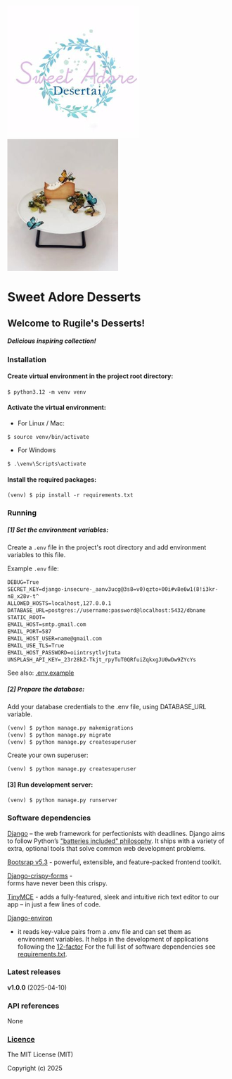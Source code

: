 ![Sweet adore desserts logo](docs/static/desserts_logo_for_readme.jpg) ![Sweet adore desserts logo2](docs/static/main_logo_for_readme.jpg)

# Sweet Adore Desserts


## Welcome to Rugile's Desserts!

##### Delicious inspiring collection!


### Installation


#### Create virtual environment in the project root directory:
```
$ python3.12 -m venv venv
```

#### Activate the virtual environment:
- For Linux / Mac:

```
$ source venv/bin/activate
```

- For Windows 

```
$ .\venv\Scripts\activate
```

#### Install the required packages:

```
(venv) $ pip install -r requirements.txt
```

### Running

##### [1] Set the environment variables:

Create a `.env` file in the project's root directory and add
environment variables to this file.

Example `.env` file:

```
DEBUG=True
SECRET_KEY=django-insecure-_aanv3ucg@3s8=v0)qzto+00i#v8e6w1(8!i3kr-n8_x28v-t^
ALLOWED_HOSTS=localhost,127.0.0.1
DATABASE_URL=postgres://username:password@localhost:5432/dbname
STATIC_ROOT=
EMAIL_HOST=smtp.gmail.com
EMAIL_PORT=587
EMAIL_HOST_USER=name@gmail.com
EMAIL_USE_TLS=True
EMAIL_HOST_PASSWORD=oiintrsytlvjtuta
UNSPLASH_API_KEY=_23r28kZ-Tkjt_rpyTuT0QRfuiZqkxgJU0wDw9ZYcYs
```
See also: [.env.example](.env.example)

##### [2] Prepare the database:
Add your database credentials to the .env file, using DATABASE_URL variable.

```
(venv) $ python manage.py makemigrations
(venv) $ python manage.py migrate
(venv) $ python manage.py createsuperuser
```

Create your own superuser:

```
(venv) $ python manage.py createsuperuser
```


#### [3] Run development server:

```
(venv) $ python manage.py runserver
```

### Software dependencies

[Django](https://docs.djangoproject.com/en/5.1/) – 
the web framework for perfectionists 
with deadlines. Django aims to follow Python’s 
["batteries included" philosophy](https://docs.python.org/3/tutorial/stdlib.html#tut-batteries-included). 
It ships with a variety of extra, optional tools that solve 
common web development problems.

[Bootsrap v5.3](https://getbootstrap.com/) - 
powerful, extensible, and feature-packed frontend toolkit.

[Django-crispy-forms](https://django-crispy-forms.readthedocs.io/en/latest/) -  
forms have never been this crispy.

[TinyMCE](https://www.tiny.cloud/) - adds a fully-featured, sleek and intuitive 
rich text editor to our app – in just a few lines of code.

[Django-environ](https://pypi.org/project/django-environ/) 
- it reads key-value pairs from 
a .env file and can set them as environment variables.
It helps in the development of applications following the 
[12-factor](https://12factor.net/)
For the full list of software dependencies see 
[requirements.txt](requirements.txt).

### Latest releases

**v1.0.0** (2025-04-10)


### API references

None

### [Licence](https://github.com/Annette3125/sweet_adore_desserts/blob/main/LICENCE)

The MIT License (MIT)

Copyright (c) 2025 